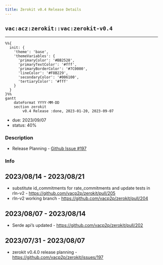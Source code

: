 ```yaml
---
title: Zerokit v0.4 Release Details
---
```

## `vac:acz:zerokit::vac:zerokit-v0.4`
---
```mermaid
%%{ 
  init: { 
    'theme': 'base', 
    'themeVariables': { 
      'primaryColor': '#BB2528', 
      'primaryTextColor': '#fff', 
      'primaryBorderColor': '#7C0000', 
      'lineColor': '#F8B229', 
      'secondaryColor': '#006100', 
      'tertiaryColor': '#fff' 
    } 
  } 
}%%
gantt
	dateFormat YYYY-MM-DD 
	section zerokit
		v0.4 Release :done, 2023-01-20, 2023-09-07
```
- due: 2023/09/07
- status: 40%

### Description
- Release Planning - [Github Issue #197](https://github.com/vacp2p/zerokit/issues/197)

### Info

## 2023/08/14 - 2023/08/21

* substitute id_commitments for rate_commitments and update tests in rln-v2 - https://github.com/vacp2p/zerokit/pull/205
* rln-v2 working branch - https://github.com/vacp2p/zerokit/pull/204

## 2023/08/07 - 2023/08/14

* Serde api’s updated - https://github.com/vacp2p/zerokit/pull/202

## 2023/07/31 - 2023/08/07

* zerokit v0.4.0 release planning - https://github.com/vacp2p/zerokit/issues/197